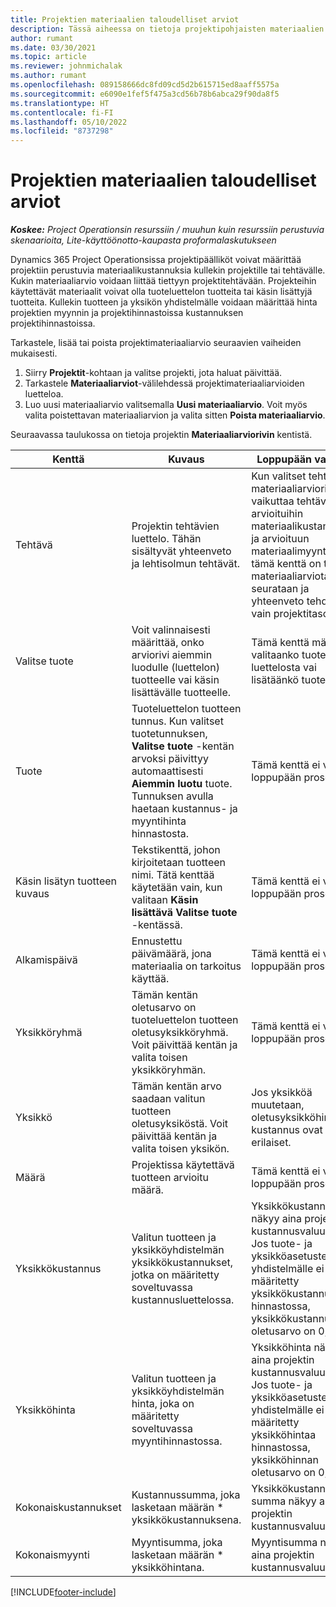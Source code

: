 ```yaml
---
title: Projektien materiaalien taloudelliset arviot
description: Tässä aiheessa on tietoja projektipohjaisten materiaalien määrittämisestä ja arvioista.
author: rumant
ms.date: 03/30/2021
ms.topic: article
ms.reviewer: johnmichalak
ms.author: rumant
ms.openlocfilehash: 089158666dc8fd09cd5d2b615715ed8aaff5575a
ms.sourcegitcommit: e6090e1fef5f475a3cd56b78b6abca29f90da8f5
ms.translationtype: HT
ms.contentlocale: fi-FI
ms.lasthandoff: 05/10/2022
ms.locfileid: "8737298"
---
```

# <a name="financial-estimates-for-materials-on-projects"></a>Projektien materiaalien taloudelliset arviot

_**Koskee:** Project Operationsin resurssiin / muuhun kuin resurssiin perustuvia skenaarioita, Lite-käyttöönotto-kaupasta proformalaskutukseen_

Dynamics 365 Project Operationsissa projektipäälliköt voivat määrittää projektiin perustuvia materiaalikustannuksia kullekin projektille tai tehtävälle. Kukin materiaaliarvio voidaan liittää tiettyyn projektitehtävään. Projekteihin käytettävät materiaalit voivat olla tuoteluettelon tuotteita tai käsin lisättyjä tuotteita. Kullekin tuotteen ja yksikön yhdistelmälle voidaan määrittää hinta projektien myynnin ja projektihinnastoissa kustannuksen projektihinnastoissa.  

Tarkastele, lisää tai poista projektimateriaaliarvio seuraavien vaiheiden mukaisesti.

1. Siirry **Projektit**-kohtaan ja valitse projekti, jota haluat päivittää.
2. Tarkastele **Materiaaliarviot**-välilehdessä projektimateriaaliarvioiden luetteloa.
3. Luo uusi materiaaliarvio valitsemalla **Uusi materiaaliarvio**. Voit myös valita poistettavan materiaaliarvion ja valita sitten **Poista materiaaliarvio**.

Seuraavassa taulukossa on tietoja projektin **Materiaaliarviorivin** kentistä. 

| **Kenttä** | **Kuvaus** | **Loppupään vaikutus** |
| --- | --- | --- |
| Tehtävä | Projektin tehtävien luettelo. Tähän sisältyvät yhteenveto ja lehtisolmun tehtävät. | Kun valitset tehtävän materiaaliarvioriville,se vaikuttaa tehtävän arvioituihin materiaalikustannuksiin ja arvioituun materiaalimyyntiin. Jos tämä kenttä on tyhjä, materiaaliarviota seurataan ja yhteenveto tehdään vain projektitasolla. |
| Valitse tuote |  Voit valinnaisesti määrittää, onko arviorivi aiemmin luodulle (luettelon) tuotteelle vai käsin lisättävälle tuotteelle. | Tämä kenttä määrittää, valitaanko tuote luettelosta vai lisätäänkö tuote käsin. |
| Tuote | Tuoteluettelon tuotteen tunnus. Kun valitset tuotetunnuksen, **Valitse tuote** -kentän arvoksi päivittyy automaattisesti **Aiemmin luotu** tuote. Tunnuksen avulla haetaan kustannus- ja myyntihinta hinnastosta. | Tämä kenttä ei vaikuta loppupään prosessiin. |
| Käsin lisätyn tuotteen kuvaus | Tekstikenttä, johon kirjoitetaan tuotteen nimi. Tätä kenttää käytetään vain, kun valitaan **Käsin lisättävä** **Valitse tuote** -kentässä.| Tämä kenttä ei vaikuta loppupään prosessiin. |
| Alkamispäivä | Ennustettu päivämäärä, jona materiaalia on tarkoitus käyttää. | Tämä kenttä ei vaikuta loppupään prosessiin. |
| Yksikköryhmä | Tämän kentän oletusarvo on tuoteluettelon tuotteen oletusyksikköryhmä. Voit päivittää kentän ja valita toisen yksikköryhmän. | Tämä kenttä ei vaikuta loppupään prosessiin. |
| Yksikkö | Tämän kentän arvo saadaan valitun tuotteen oletusyksiköstä. Voit päivittää kentän ja valita toisen yksikön. | Jos yksikköä muutetaan, oletusyksikköhinta ja kustannus ovat erilaiset. |
| Määrä | Projektissa käytettävä tuotteen arvioitu määrä. | Tämä kenttä ei vaikuta loppupään prosessiin. |
| Yksikkökustannus | Valitun tuotteen ja yksikköyhdistelmän yksikkökustannukset, jotka on määritetty soveltuvassa kustannusluettelossa. | Yksikkökustannus näkyy aina projektin kustannusvaluuttana. Jos tuote- ja yksikköasetusten yhdistelmälle ei ole määritetty yksikkökustannusta hinnastossa, yksikkökustannuksen oletusarvo on 0,00. |
| Yksikköhinta | Valitun tuotteen ja yksikköyhdistelmän hinta, joka on määritetty soveltuvassa myyntihinnastossa. | Yksikköhinta näkyy aina projektin kustannusvaluuttana. Jos tuote- ja yksikköasetusten yhdistelmälle ei ole määritetty yksikköhintaa hinnastossa, yksikköhinnan oletusarvo on 0,00.|
| Kokonaiskustannukset | Kustannussumma, joka lasketaan määrän \* yksikkökustannuksena.| Yksikkökustannuksen summa näkyy aina projektin kustannusvaluuttana. |
| Kokonaismyynti | Myyntisumma, joka lasketaan määrän \* yksikköhintana. | Myyntisumma näkyy aina projektin kustannusvaluuttana. |


[!INCLUDE[footer-include](../includes/footer-banner.md)]
